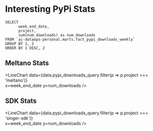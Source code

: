 # Interesting PyPi Stats

```pypi_downloads_query
SELECT
      week_end_date,
      project,
      sum(num_downloads) as num_downloads
FROM `aj-dataops-personal.marts.fact_pypi_downloads_weekly` 
GROUP BY 1, 2
ORDER BY 1 DESC, 2
```

## Meltano Stats

<LineChart 
    data={data.pypi_downloads_query.filter(p => p.project === 'meltano')}  
    x=week_end_date 
    y=num_downloads
/>

## SDK Stats

<LineChart 
    data={data.pypi_downloads_query.filter(p => p.project === 'singer-sdk')}  
    x=week_end_date 
    y=num_downloads
/>
